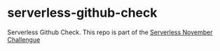 # serverless-github-check
Serverless Github Check. This repo is part of the [Serverless November Challengue](https://serverless.com/blog/no-server-november-challenge/)
